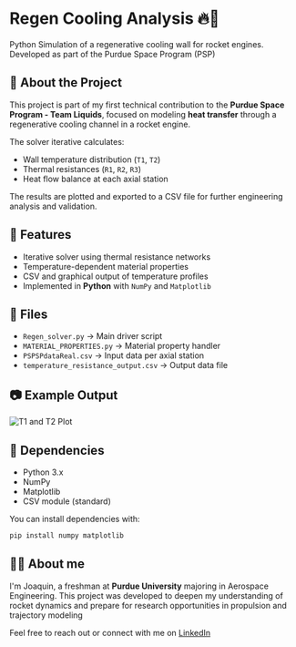 # Regen Cooling Analysis 🔥🚀

Python Simulation of a regenerative cooling wall for rocket engines. Developed as part of the Purdue Space Program (PSP)

## 📌 About the Project

This project is part of my first technical contribution to the **Purdue Space Program - Team Liquids**, focused on modeling **heat transfer** through a regenerative cooling channel in a rocket engine. 

The solver iterative calculates:
- Wall temperature distribution (`T1`, `T2`)
- Thermal resistances (`R1`, `R2`, `R3`)
- Heat flow balance at each axial station

The results are plotted and exported to a CSV file for further engineering analysis and validation.

## 🧠 Features

- Iterative solver using thermal resistance networks
- Temperature-dependent material properties
- CSV and graphical output of temperature profiles
- Implemented in **Python** with `NumPy` and `Matplotlib`

## 📂 Files

- `Regen_solver.py` → Main driver script
- `MATERIAL_PROPERTIES.py` → Material property handler
- `PSPSPdataReal.csv` → Input data per axial station
- `temperature_resistance_output.csv` → Output data file

## 📷 Example Output 

![T1 and T2 Plot](./output_plot.png) <!-- (optional if you include image later) -->

## 🧪 Dependencies

- Python 3.x
- NumPy
- Matplotlib
- CSV module (standard)

You can install dependencies with:
```bash
pip install numpy matplotlib
```

## 🧑‍💻 About me

I'm Joaquin, a freshman at **Purdue University** majoring in Aerospace Engineering. This project was developed to deepen my understanding of rocket dynamics and prepare for research opportunities in propulsion and trajectory modeling 

Feel free to reach out or connect with me on [LinkedIn](https://pe.linkedin.com/in/joaquin-alarcon)
